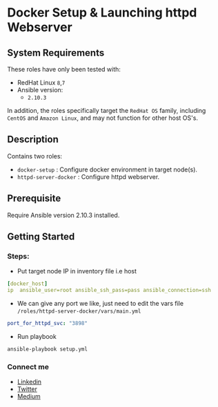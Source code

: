 # Docker Setup & Launching httpd Webserver

## System Requirements
These roles have only been tested with:
* RedHat Linux `8`,`7`
* Ansible version:
  * `2.10.3`

In addition, the roles specifically target the `RedHat OS` family, including `CentOS` and `Amazon Linux`, and may not function for other host OS's.

## Description
Contains two roles:
* `docker-setup` : Configure docker environment in target node(s).
* `httpd-server-docker` : Configure httpd webserver.

## Prerequisite
Require Ansible version 2.10.3 installed.

## Getting Started
### Steps:
* Put target node IP in inventory file i.e host
```yaml
[docker_host]
ip  ansible_user=root ansible_ssh_pass=pass ansible_connection=ssh
```
* We can give any port we like, just need to edit the vars file `/roles/httpd-server-docker/vars/main.yml`
```yaml
port_for_httpd_svc: "3898"
``` 
* Run playbook
```bash
ansible-playbook setup.yml
```
### Connect me
* [Linkedin](https://linkedin.com/in/rahulkumar-choudhary "Rahulkumar Choudhary")
* [Twitter](https://twitter.com/Rahulkumar29420 "Rahulkumar29420")
* [Medium](https://rahulchoudhary5768.medium.com/ "Rahulkumar Choudhary")

